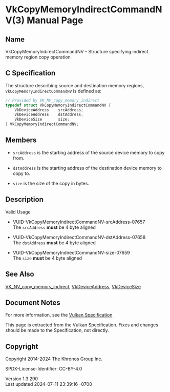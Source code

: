 # VkCopyMemoryIndirectCommandNV(3) Manual Page

## Name

VkCopyMemoryIndirectCommandNV - Structure specifying indirect memory
region copy operation



## <a href="#_c_specification" class="anchor"></a>C Specification

The structure describing source and destination memory regions,
`VkCopyMemoryIndirectCommandNV` is defined as:

``` c
// Provided by VK_NV_copy_memory_indirect
typedef struct VkCopyMemoryIndirectCommandNV {
    VkDeviceAddress    srcAddress;
    VkDeviceAddress    dstAddress;
    VkDeviceSize       size;
} VkCopyMemoryIndirectCommandNV;
```

## <a href="#_members" class="anchor"></a>Members

- `srcAddress` is the starting address of the source device memory to
  copy from.

- `dstAddress` is the starting address of the destination device memory
  to copy to.

- `size` is the size of the copy in bytes.

## <a href="#_description" class="anchor"></a>Description

Valid Usage

- <a href="#VUID-VkCopyMemoryIndirectCommandNV-srcAddress-07657"
  id="VUID-VkCopyMemoryIndirectCommandNV-srcAddress-07657"></a>
  VUID-VkCopyMemoryIndirectCommandNV-srcAddress-07657  
  The `srcAddress` **must** be 4 byte aligned

- <a href="#VUID-VkCopyMemoryIndirectCommandNV-dstAddress-07658"
  id="VUID-VkCopyMemoryIndirectCommandNV-dstAddress-07658"></a>
  VUID-VkCopyMemoryIndirectCommandNV-dstAddress-07658  
  The `dstAddress` **must** be 4 byte aligned

- <a href="#VUID-VkCopyMemoryIndirectCommandNV-size-07659"
  id="VUID-VkCopyMemoryIndirectCommandNV-size-07659"></a>
  VUID-VkCopyMemoryIndirectCommandNV-size-07659  
  The `size` **must** be 4 byte aligned

## <a href="#_see_also" class="anchor"></a>See Also

[VK_NV_copy_memory_indirect](https://registry.khronos.org/vulkan/specs/1.3-extensions/man/html/VK_NV_copy_memory_indirect.html),
[VkDeviceAddress](https://registry.khronos.org/vulkan/specs/1.3-extensions/man/html/VkDeviceAddress.html),
[VkDeviceSize](https://registry.khronos.org/vulkan/specs/1.3-extensions/man/html/VkDeviceSize.html)

## <a href="#_document_notes" class="anchor"></a>Document Notes

For more information, see the <a
href="https://registry.khronos.org/vulkan/specs/1.3-extensions/html/vkspec.html#VkCopyMemoryIndirectCommandNV"
target="_blank" rel="noopener">Vulkan Specification</a>

This page is extracted from the Vulkan Specification. Fixes and changes
should be made to the Specification, not directly.

## <a href="#_copyright" class="anchor"></a>Copyright

Copyright 2014-2024 The Khronos Group Inc.

SPDX-License-Identifier: CC-BY-4.0

Version 1.3.290  
Last updated 2024-07-11 23:39:16 -0700
